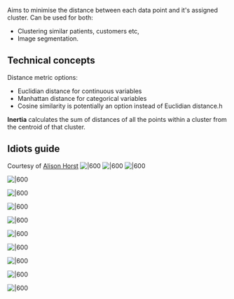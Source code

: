 Aims to minimise the distance between each data point and it's assigned cluster. Can be used for both:
- Clustering similar patients, customers etc,
- Image segmentation.


## Technical concepts

Distance metric options:
- Euclidian distance for continuous variables
- Manhattan distance for categorical variables
- Cosine similarity is potentially an option instead of Euclidian distance.h

**Inertia** calculates the sum of distances of all the points within a cluster from the centroid of that cluster.


## Idiots guide

Courtesy of [Alison Horst](https://allisonhorst.com/k-means-clustering)
![|600](https://cdn.myportfolio.com/45214904-6a61-4e23-98d6-b140f8654a40/7630d6e4-6ca7-46fc-918c-4ada0413dc08_rw_3840.jpg?h=6fc8b2e97692933b50e919dd2a5b17b7)
![|600](https://cdn.myportfolio.com/45214904-6a61-4e23-98d6-b140f8654a40/0da52558-02e2-450b-ae55-6275d6f8dae1_rw_3840.jpg?h=bb3ddae3a027f900ddef43b74a11603d)
![|600](https://cdn.myportfolio.com/45214904-6a61-4e23-98d6-b140f8654a40/ee71c89f-04e1-48f1-9ebc-350c8c872bf7_rw_3840.jpg?h=2f0c963896f067a32ce0a6415b2726d6)

![|600](https://cdn.myportfolio.com/45214904-6a61-4e23-98d6-b140f8654a40/05cc17da-8ad7-4095-ba40-e0e492f2fd2b_rw_3840.jpg?h=9bc84c3a35f67215acf442b8e60b3a3f)

![|600](https://cdn.myportfolio.com/45214904-6a61-4e23-98d6-b140f8654a40/caaad9b0-398b-4edb-92b6-25a224ae05bc_rw_3840.jpg?h=60a963d836ab0657119a86136e2d3f0e)

![|600](https://cdn.myportfolio.com/45214904-6a61-4e23-98d6-b140f8654a40/2f2e8dff-bcb4-4623-a38d-3cc71fba24c3_rw_3840.jpg?h=56c1d7150c5cc4534384e1c6bf56eac2)

![|600](https://cdn.myportfolio.com/45214904-6a61-4e23-98d6-b140f8654a40/453df814-1e6e-4f7d-a015-64753558e567_rw_3840.jpg?h=4c92e060f68dd054ef2c5545e5e83145)

![|600](https://cdn.myportfolio.com/45214904-6a61-4e23-98d6-b140f8654a40/055f5511-410c-4581-9462-4f5091427812_rw_3840.jpg?h=96dcb20a06842e7b718db158f1cc561f)

![|600](https://cdn.myportfolio.com/45214904-6a61-4e23-98d6-b140f8654a40/7164e661-68ca-4e4c-bd37-e32b75a375a2_rw_3840.jpg?h=63e577d8c296260682ba886fb6a69c28)

![|600](https://cdn.myportfolio.com/45214904-6a61-4e23-98d6-b140f8654a40/3f1e8815-3982-4fc2-928f-7c27f279b316_rw_3840.jpg?h=69bb84e7698e17de604cd3949adb44a2)

![|600](https://cdn.myportfolio.com/45214904-6a61-4e23-98d6-b140f8654a40/f97bc420-d704-4bbe-ad00-28678e9c58cb_rw_3840.jpg?h=d9a73fe33f3670f7d7cd5e6060a5764e)

![|600](https://cdn.myportfolio.com/45214904-6a61-4e23-98d6-b140f8654a40/614b8766-c72d-4c8f-9fd3-d738c36b073f_rw_3840.jpg?h=e3056e8373a94717a28cbda2f417a59b)

